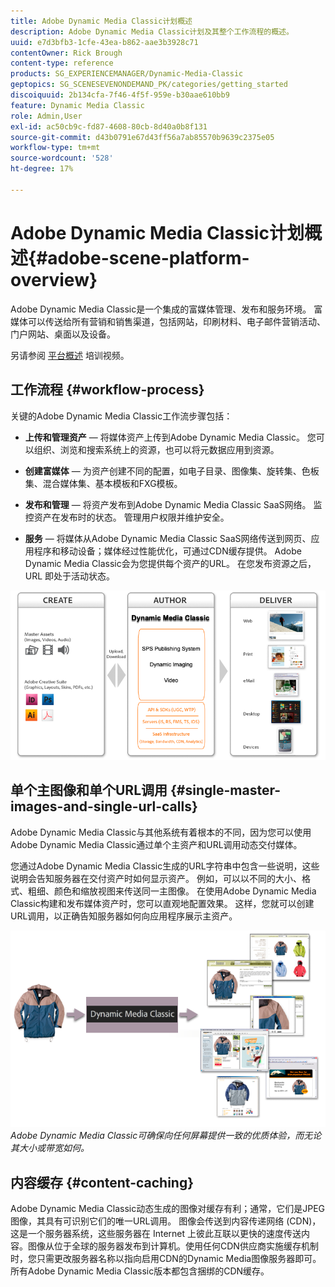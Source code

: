 ```yaml
---
title: Adobe Dynamic Media Classic计划概述
description: Adobe Dynamic Media Classic计划及其整个工作流程的概述。
uuid: e7d3bfb3-1cfe-43ea-b862-aae3b3928c71
contentOwner: Rick Brough
content-type: reference
products: SG_EXPERIENCEMANAGER/Dynamic-Media-Classic
geptopics: SG_SCENESEVENONDEMAND_PK/categories/getting_started
discoiquuid: 2b134cfa-7f46-4f5f-959e-b30aae610bb9
feature: Dynamic Media Classic
role: Admin,User
exl-id: ac50cb9c-fd87-4608-80cb-8d40a0b8f131
source-git-commit: d43b0791e67d43ff56a7ab85570b9639c2375e05
workflow-type: tm+mt
source-wordcount: '528'
ht-degree: 17%

---
```


# Adobe Dynamic Media Classic计划概述{#adobe-scene-platform-overview}

Adobe Dynamic Media Classic是一个集成的富媒体管理、发布和服务环境。 富媒体可以传送给所有营销和销售渠道，包括网站，印刷材料、电子邮件营销活动、门户网站、桌面以及设备。

另请参阅 [平台概述](https://s7d5.scene7.com/s7viewers/html5/VideoViewer.html?videoserverurl=https://s7d5.scene7.com/is/content/&amp;emailurl=https://s7d5.scene7.com/s7/emailFriend&amp;serverUrl=https://s7d5.scene7.com/is/image/&amp;config=Scene7SharedAssets/Universal_HTML5_Video&amp;contenturl=https://s7d5.scene7.com/skins/&amp;asset=S7tutorials/572_Platform%20Overview_converted%20renamed_Getting%20Started-AVS) 培训视频。

## 工作流程 {#workflow-process}

关键的Adobe Dynamic Media Classic工作流步骤包括：

* **上传和管理资产**  — 将媒体资产上传到Adobe Dynamic Media Classic。 您可以组织、浏览和搜索系统上的资源，也可以将元数据应用到资源。

* **创建富媒体**  — 为资产创建不同的配置，如电子目录、图像集、旋转集、色板集、混合媒体集、基本模板和FXG模板。

* **发布和管理**  — 将资产发布到Adobe Dynamic Media Classic SaaS网络。 监控资产在发布时的状态。 管理用户权限并维护安全。

* **服务**  — 将媒体从Adobe Dynamic Media Classic SaaS网络传送到网页、应用程序和移动设备；媒体经过性能优化，可通过CDN缓存提供。 Adobe Dynamic Media Classic会为您提供每个资产的URL。 在您发布资源之后，URL 即处于活动状态。

![Adobe Dynamic Media Classic工作流流程](/help/assets/gs_workflow.png)

## 单个主图像和单个URL调用 {#single-master-images-and-single-url-calls}

Adobe Dynamic Media Classic与其他系统有着根本的不同，因为您可以使用Adobe Dynamic Media Classic通过单个主资产和URL调用动态交付媒体。

您通过Adobe Dynamic Media Classic生成的URL字符串中包含一些说明，这些说明会告知服务器在交付资产时如何显示资产。 例如，可以以不同的大小、格式、粗细、颜色和缩放视图来传送同一主图像。 在使用Adobe Dynamic Media Classic构建和发布媒体资产时，您可以直观地配置效果。 这样，您就可以创建URL调用，以正确告知服务器如何向应用程序展示主资产。

![Adobe Dynamic Media Classic可以将相同的主图像以不同的大小和格式提供给不同的媒体。](/help/assets/gs_dynamic_publishing.png)
*Adobe Dynamic Media Classic可确保向任何屏幕提供一致的优质体验，而无论其大小或带宽如何。*

## 内容缓存 {#content-caching}

Adobe Dynamic Media Classic动态生成的图像对缓存有利；通常，它们是JPEG图像，其具有可识别它们的唯一URL调用。 图像会传送到内容传递网络 (CDN)，这是一个服务器系统，这些服务器在 Internet 上彼此互联以更快的速度传送内容。图像从位于全球的服务器发布到计算机。使用任何CDN供应商实施缓存机制时，您只需更改服务器名称以指向启用CDN的Dynamic Media图像服务器即可。 所有Adobe Dynamic Media Classic版本都包含捆绑的CDN缓存。
